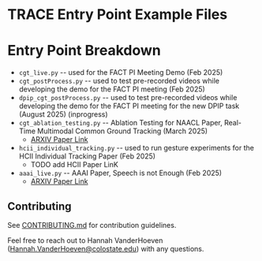 # TRACE Entry Point Example Files

# Entry Point Breakdown

- `cgt_live.py` -- used for the FACT PI Meeting Demo (Feb 2025)
- `cgt_postProcess.py` -- used to test pre-recorded videos while developing the demo for the FACT PI meeting (Feb 2025)
- `dpip_cgt_postProcess.py` -- used to test pre-recorded videos while developing the demo for the FACT PI meeting for the new DPIP task (August 2025) (inprogress)
- `cgt_ablation_testing.py` -- Ablation Testing for NAACL Paper, Real-Time Multimodal Common Ground Tracking (March 2025)
    - [ARXIV Paper Link](https://arxiv.org/abs/2503.09511)
- `hcii_individual_tracking.py` -- used to run gesture experiments for the HCII Individual Tracking Paper (Feb 2025)
    - TODO add HCII Paper LinK
- `aaai_live.py` -- AAAI Paper, Speech is not Enough (Feb 2025)
    - [ARXIV Paper Link](https://arxiv.org/abs/2412.05797)

## Contributing

See [CONTRIBUTING.md](CONTRIBUTING.md) for contribution guidelines.

Feel free to reach out to Hannah VanderHoeven (Hannah.VanderHoeven@colostate.edu) with any questions.

